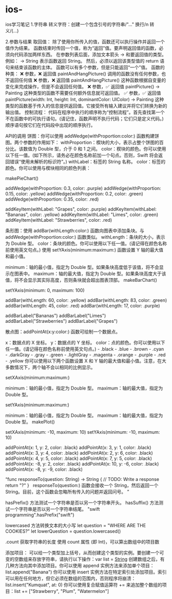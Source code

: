 # ios-
ios学习笔记
1.字符串
转义字符：创建一个包含引号的字符串/"..."   换行/n  转义/(...)

2.参数与结果
取回值：
除了使用你所传入的值，函数还可以执行操作并返回一个值作为结果。
函数结束时传回一个值，称为“返回”值。要声明返回值的函数，必须向代码添加两样东西。
在参数列表后面，添加文本箭头 -> 和要返回值的类型。例如： -> String 表示函数返回 String。
然后，必须以返回该类型值的 return 语句来结束该函数的主体。
函数可以有多个参数，但是只能返回“一个”值。
函数的种类：
❌ 参数，❌ 返回值
paintAndHangPicture() 调用的函数没有任何参数，也不返回任何值
❌ 参数，❌ 返回值
paintAndHangPicture() 这种函数根据自变量的变化来完成操作，但是不会返回任何值。
❌ 参数，✅ 返回值
paintPicture() -> Painting  这种类型的函数不需要任何额外信息就可返回值。
✅ 参数，✅ 返回值
paintPicture(width: Int, height: Int, dominantColor: UIColor) -> Painting  这种类型的函数基于传入的信息提供返回值。它接受所有输入建议并将它们转换为新的输出值。
控制流程：
代码在程序中执行的顺序称为“控制流程”。首先查找第一个不在函数中的可执行语句。(请记住，函数声明不执行代码；它们只是定义代码。)顺序语句按它们在代码段中出现的顺序执行。

API的调用
饼图：你可以使用 addWedge(withProportion:color:) 函数构建饼图。两个参数的作用如下：
withProportion：楔块的大小，表示占整个饼图的百分比。该数值为 Double 型，介于 0 和 1 之间。
color：楔块的颜色。你可以使用以下任一值。(如下所示，请务必在颜色名称前加一个句点。否则，Swift 将会返回错误“使用未解析的标识符”。)
withLabel：标签的 String 名称。
color：标签的颜色。你可以使用与楔块相同的颜色列表：

makePieChart()

addWedge(withProportion: 0.3, color: .purple)
addWedge(withProportion: 0.15, color: .yellow)
addWedge(withProportion: 0.2, color: .green)
addWedge(withProportion: 0.35, color: .red)

addKeyItem(withLabel: "Grapes", color: .purple)
addKeyItem(withLabel: "Bananas", color: .yellow)
addKeyItem(withLabel: "Limes", color: .green)
addKeyItem(withLabel: "Strawberries", color: .red)

条形图：使用 addBar(withLength:color:) 函数向图表中添加条块。与 addWedge(withProportion:color:) 函数类似。
withLength：条块的大小，表示为 Double 型。
color：条块的颜色。你可以使用以下任一值。(请记得在颜色名称前使用英文句点。)
使用 setYAxis(minimum:maximum:) 函数设置 Y 轴的最大值和最小值。

minimum：轴的最小值，指定为 Double 型。如果条块高度低于该值，将不会显示在图表中。
maximum：轴的最大值，指定为 Double 型。如果条块高度大于该值，将不会显示其实际高度，否则条块就会超出图表顶部。
makeBarChart()

setYAxis(minimum: 0, maximum: 100)

addBar(withLength: 60, color: .yellow)
addBar(withLength: 83, color: .green)
addBar(withLength: 45, color: .red)
addBar(withLength: 17, color: .purple)

addBarLabel("Bananas")
addBarLabel("Limes")
addBarLabel("Strawberries")
addBarLabel("Grapes")

散点图：addPointAt(x:y:color:) 函数可绘制一个数据点。

x：数据点的 X 坐标。
y：数据点的 Y 坐标。
color：点的颜色。你可以使用以下任一值。(请记得在颜色名称前使用英文句点。) - .black - .blue - .brown - .cyan - .darkGray - .gray - .green - .lightGray - .magenta - .orange - .purple - .red - .yellow
你可以使用以下两个函数设置 X 和 Y 轴的最大值和最小值。注意，在大多数情况下，两个轴不会以相同的比例显示。

setXAxis(minimum:maximum:)

minimum：轴的最小值，指定为 Double 型。
maximum：轴的最大值，指定为 Double 型。

setYAxis(minimum:maximum:)

minimum：轴的最小值，指定为 Double 型。
maximum：轴的最大值，指定为 Double 型。
makePlot()

setXAxis(minimum: -10, maximum: 10)
setYAxis(minimum: -10, maximum: 10)

addPointAt(x: 1, y: 2, color: .black)
addPointAt(x: 3, y: 1, color: .black)
addPointAt(x: 3, y: 4, color: .black)
addPointAt(x: 2, y: 6, color: .black)
addPointAt(x: 4, y: 5, color: .black)
addPointAt(x: 7, y: 5, color: .black)
addPointAt(x: -8, y: 2, color: .black)
addPointAt(x: 10, y: -6, color: .black)
addPointAt(x: -8, y: -9, color: .black)


“func responseTo(question: String) -> String {
  // TODO: Write a response
  return "?"
}
 
responseTo(question:) 函数会接收一个 String，然后返回一个 String。目前，这个函数会忽略所有传入的问题并返回问号。
”


hasPrefix() 方法测试一个字符串是否以另一个字符串开头。
hasSuffix() 方法测试一个字符串是否以另一个字符串结尾。
"swift programming".hasPrefix("swift")

lowercased 方法转换文本的大小写
let question = "WHERE ARE THE COOKIES?"
let lowerQuestion = question.lowercased()

.count  获取字符串的长度
使用 count 属性 (即 Int)，可以算出数组中的项目数

添加项目：
可以给一个类型加上括号，从而创建这个类型的实例。要创建一个可变的空数组来存放字符串，请执行以下操作：var list = [String]()
创建数组之后，有几种方法向其中添加项目。你可以使用 append 实例方法来添加单个项目：list.append("Banana")
你可以使用 insert 实例方法在特定索引处添加项目。索引可以用在任何地方，但它必须在数组的范围内，否则程序将崩溃：list.insert("Kumquat", at: 0)
你可以使用复合赋值运算符 += 来追加整个数组的项目：list += ["Strawberry", "Plum", "Watermelon"]

